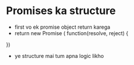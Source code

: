 # Promises ka structure
* first vo ek promise object return karega
* return new Promise ( function(resolve, reject) {

})
* ye structure mai tum apna logic likho 